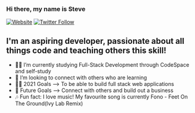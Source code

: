 ### Hi there, my name is Steve 

[![Website](https://img.shields.io/website?down_color=red&down_message=Offline%20%3A%28&label=SteveOCodes&up_color=green&up_message=Online&url=https%3A%2F%2Fsteven-oehley.github.io.%2F)](https://steveocodes.github.io/)
[![Twitter Follow](https://img.shields.io/twitter/follow/SteveO_Codes?label=Twitter&style=social)](https://twitter.com/SteveO_Codes)

## I'm an aspiring developer, passionate about all things code and teaching others this skill!

- 👩‍💻 I’m currently studying Full-Stack Development through CodeSpace and self-study
- 👋 I’m looking to connect with others who are learning
- 👨‍🎓 2021 Goals --> To be able to build full stack web applications
- 🤝 Future Goals --> Connect with others and build out a business
- 🎶 Fun fact: I love music! My favourite song is currently Fono - Feet On The Ground(Ivy Lab Remix)

<br />
<br />
